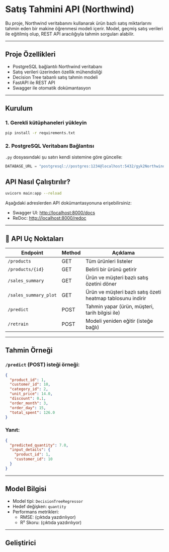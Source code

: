 
# Satış Tahmini API (Northwind)

Bu proje, Northwind veritabanını kullanarak ürün bazlı satış miktarlarını tahmin eden bir makine öğrenmesi modeli içerir. Model, geçmiş satış verileri ile eğitilmiş olup, REST API aracılığıyla tahmin sorguları alabilir.

---

## Proje Özellikleri

- PostgreSQL bağlantılı Northwind veritabanı
- Satış verileri üzerinden özellik mühendisliği
- Decision Tree tabanlı satış tahmin modeli
- FastAPI ile REST API
- Swagger ile otomatik dokümantasyon

---

## Kurulum

### 1. Gerekli kütüphaneleri yükleyin

```bash
pip install -r requirements.txt
```

### 2. PostgreSQL Veritabanı Bağlantısı

`.py` dosyasındaki şu satırı kendi sistemine göre güncelle:

```python
DATABASE_URL = "postgresql://postgres:1234@localhost:5432/gyk2Northwind"
```

## API Nasıl Çalıştırılır?

```bash
uvicorn main:app --reload
```

Aşağıdaki adreslerden API dokümantasyonuna erişebilirsiniz:

- Swagger UI: [http://localhost:8000/docs](http://localhost:8000/docs)
- ReDoc: [http://localhost:8000/redoc](http://localhost:8000/redoc)

---

## 🔮 API Uç Noktaları

| Endpoint                | Method | Açıklama                              |
|-------------------------|--------|----------------------------------------|
| `/products`             | GET    | Tüm ürünleri listeler                 |
| `/products/{id}`        | GET    | Belirli bir ürünü getirir             |
| `/sales_summary`        | GET    | Ürün ve müşteri bazlı satış özetini döner |
| `/sales_summary_plot`   | GET    | Ürün ve müşteri bazlı satış özeti heatmap tablosunu indirir |
| `/predict`              | POST   | Tahmin yapar (ürün, müşteri, tarih bilgisi ile) |
| `/retrain`              | POST   | Modeli yeniden eğitir (isteğe bağlı)  |

---

## Tahmin Örneği

### `/predict` (POST) isteği örneği:

```json
{
  "product_id": 1,
  "customer_id": 10,
  "category_id": 2,
  "unit_price": 14.0,
  "discount": 0.1,
  "order_month": 3,
  "order_day": 15,
  "total_spent": 126.0
}
```

### Yanıt:

```json
{
  "predicted_quantity": 7.0,
  "input_details": {
    "product_id": 1,
    "customer_id": 10
  }
}
```

---

## Model Bilgisi

- Model tipi: `DecisionTreeRegressor`
- Hedef değişken: `quantity`
- Performans metrikleri:
  - RMSE: (çıktıda yazdırılıyor)
  - R² Skoru: (çıktıda yazdırılıyor)

---

## Geliştirici

